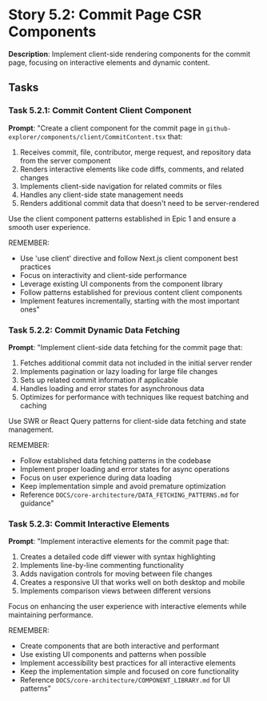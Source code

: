 # Story 5.2: Commit Page CSR Components

**Description**: Implement client-side rendering components for the commit page, focusing on interactive elements and dynamic content.

## Tasks

### Task 5.2.1: Commit Content Client Component

**Prompt**: "Create a client component for the commit page in `github-explorer/components/client/CommitContent.tsx` that:
1. Receives commit, file, contributor, merge request, and repository data from the server component
2. Renders interactive elements like code diffs, comments, and related changes
3. Implements client-side navigation for related commits or files
4. Handles any client-side state management needs
5. Renders additional commit data that doesn't need to be server-rendered

Use the client component patterns established in Epic 1 and ensure a smooth user experience.

REMEMBER: 
- Use 'use client' directive and follow Next.js client component best practices
- Focus on interactivity and client-side performance
- Leverage existing UI components from the component library
- Follow patterns established for previous content client components
- Implement features incrementally, starting with the most important ones"

### Task 5.2.2: Commit Dynamic Data Fetching

**Prompt**: "Implement client-side data fetching for the commit page that:
1. Fetches additional commit data not included in the initial server render
2. Implements pagination or lazy loading for large file changes
3. Sets up related commit information if applicable
4. Handles loading and error states for asynchronous data
5. Optimizes for performance with techniques like request batching and caching

Use SWR or React Query patterns for client-side data fetching and state management.

REMEMBER: 
- Follow established data fetching patterns in the codebase
- Implement proper loading and error states for async operations
- Focus on user experience during data loading
- Keep implementation simple and avoid premature optimization
- Reference `DOCS/core-architecture/DATA_FETCHING_PATTERNS.md` for guidance"

### Task 5.2.3: Commit Interactive Elements

**Prompt**: "Implement interactive elements for the commit page that:
1. Creates a detailed code diff viewer with syntax highlighting
2. Implements line-by-line commenting functionality
3. Adds navigation controls for moving between file changes
4. Creates a responsive UI that works well on both desktop and mobile
5. Implements comparison views between different versions

Focus on enhancing the user experience with interactive elements while maintaining performance.

REMEMBER: 
- Create components that are both interactive and performant
- Use existing UI components and patterns when possible
- Implement accessibility best practices for all interactive elements
- Keep the implementation simple and focused on core functionality
- Reference `DOCS/core-architecture/COMPONENT_LIBRARY.md` for UI patterns" 